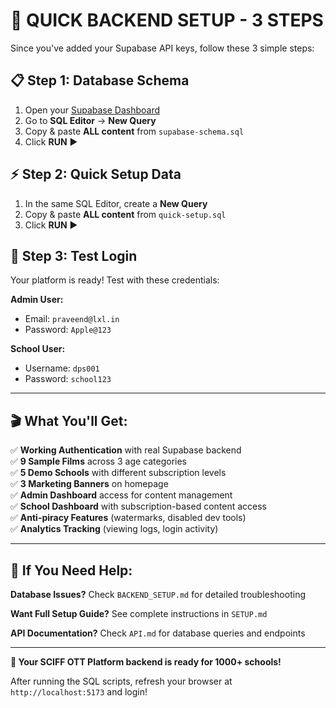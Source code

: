 # 🚀 QUICK BACKEND SETUP - 3 STEPS

Since you've added your Supabase API keys, follow these 3 simple steps:

## 📋 **Step 1: Database Schema**
1. Open your [Supabase Dashboard](https://supabase.com/dashboard)
2. Go to **SQL Editor** → **New Query**
3. Copy & paste **ALL content** from `supabase-schema.sql`
4. Click **RUN** ▶️

## ⚡ **Step 2: Quick Setup Data**
1. In the same SQL Editor, create a **New Query**
2. Copy & paste **ALL content** from `quick-setup.sql`
3. Click **RUN** ▶️

## 🎯 **Step 3: Test Login**
Your platform is ready! Test with these credentials:

**Admin User:**
- Email: `praveend@lxl.in`
- Password: `Apple@123`

**School User:**
- Username: `dps001` 
- Password: `school123`

---

## 🎬 **What You'll Get:**

✅ **Working Authentication** with real Supabase backend  
✅ **9 Sample Films** across 3 age categories  
✅ **5 Demo Schools** with different subscription levels  
✅ **3 Marketing Banners** on homepage  
✅ **Admin Dashboard** access for content management  
✅ **School Dashboard** with subscription-based content access  
✅ **Anti-piracy Features** (watermarks, disabled dev tools)  
✅ **Analytics Tracking** (viewing logs, login activity)  

---

## 🔧 **If You Need Help:**

**Database Issues?** Check `BACKEND_SETUP.md` for detailed troubleshooting

**Want Full Setup Guide?** See complete instructions in `SETUP.md`

**API Documentation?** Check `API.md` for database queries and endpoints

---

**🎉 Your SCIFF OTT Platform backend is ready for 1000+ schools!**

After running the SQL scripts, refresh your browser at `http://localhost:5173` and login!